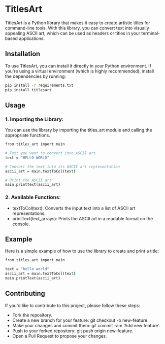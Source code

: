 # TitlesArt

TitlesArt is a Python library that makes it easy to create artistic titles for command-line tools. With this library, you can convert text into visually appealing ASCII art, which can be used as headers or titles in your terminal-based applications.

## Installation

To use TitlesArt, you can install it directly in your Python environment. If you're using a virtual environment (which is highly recommended), install the dependencies by running:

```bash
pip install -r requirements.txt
pip install titlesart
```

## Usage

### 1. Importing the Library:
You can use the library by importing the titles_art module and calling the appropriate functions.
```bash
from titles_art import main

# Text you want to convert into ASCII art
text = "HELLO WORLD"

# Convert the text into its ASCII art representation
ascii_art = main.textToCol(text)

# Print the ASCII art
main.printText(ascii_art)
```

### 2. Available Functions:

- textToCol(text): Converts the input text into a list of ASCII art representations.
- printText(text_arrays): Prints the ASCII art in a readable format on the console.

## Example

Here is a simple example of how to use the library to create and print a title:
```bash
from titles_art import main

text = "hello world"
ascii_art = main.textToCol(text)
main.printText(ascii_art)
```
## Contributing
If you'd like to contribute to this project, please follow these steps:

- Fork the repository.
- Create a new branch for your feature: git checkout -b new-feature.
- Make your changes and commit them: git commit -am 'Add new feature'.
- Push to your forked repository: git push origin new-feature.
- Open a Pull Request to propose your changes.
